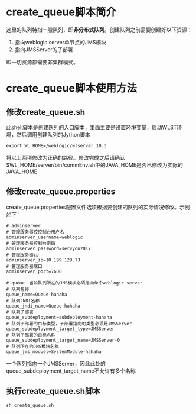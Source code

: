 # create_queue脚本简介

这里的队列特指一般队列，即**非分布式队列**。创建队列之前需要创建好以下资源：

1. 指向weblogic server单节点的JMS模块
2. 指向JMSServer的子部署

即一切资源都需要非集群模式。

# create_queue脚本使用方法

## 修改create_queue.sh

此shell脚本是创建队列的入口脚本，里面主要是设置环境变量，启动WLST环境，然后调用创建队列的Jython脚本

```shell
export WL_HOME=/weblogic/wlserver_10.3
```

将以上两项修改为正确的路径。修改完成之后请确认$WL_HOME/server/bin/commEnv.sh中的JAVA_HOME是否已修改为实际的JAVA_HOME

## 修改create_queue.properties

create_queue.properties配置文件选项根据要创建的队列的实际情况修改。示例如下：

```properties
# adminserver
# 管理服务器控控制台用户名
adminserver_username=weblogic
# 管理服务器控制台密码
adminserver_password=servyou2017
# 管理服务器ip
adminserver_ip=10.199.129.73
# 管理服务器端口
adminserver_port=7600

# queue：当前队列所在的JMS模块必须指向单个weblogic server
# 队列名称
queue_name=Queue-hahaha
# 队列JNDI名称
queue_jndi_name=Queue-hahaha
# 队列子部署
queue_subdeployment=subdeployment-hahaha
# 队列子部署的目标类型，子部署指向的类型必须是JMSServer
queue_subdeployment_target_type=JMSServer
# 队列子部署的目标名称
queue_subdeployment_target_name=JMSServer-0
# 队列所在的JMS模块名称
queue_jms_moduel=SystemModule-hahaha
```

一个队列指向一个JMSServer，因此此处的queue_subdeployment_target_name不允许有多个名称

## 执行create_queue.sh脚本

```shell
sh create_queue.sh
```